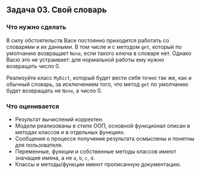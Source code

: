 ## Задача 03. Свой словарь
### Что нужно сделать
В силу обстоятельств Васе постоянно приходится работать со словарями и их данными. В том числе и с методом `get`, 
который по умолчанию возвращает `None`, если такого ключа в словаре нет. Однако Васю это не устраивает: для нормальной
работы ему нужно возвращать число 0.

Реализуйте класс `MyDict`, который будет вести себя точно так же, как и обычный словарь, за исключением того, 
что метод `get` по умолчанию будет возвращать не `None`, а число 0.

### Что оценивается
- Результат вычислений корректен.
- Модели реализованы в стиле ООП, основной функционал описан в методах классов и в отдельных функциях.
- Сообщения о процессе получения результата осмыслены и понятны для пользователя.
- Переменные, функции и собственные методы классов имеют значащие имена, а не `a`, `b`, `c`, `d`.
- Классы и методы/функции имеют прописанную документацию.

